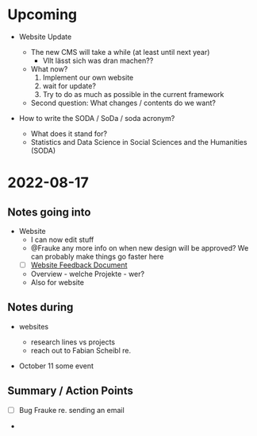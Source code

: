 
# Upcoming

- Website Update
	- The new CMS will take a while (at least until next year)
		- Vllt lässt sich was dran machen??
	- What now?
		1. Implement our own website
		2. wait for update?
		3. Try to do as much as possible in the current framework
	- Second question: What changes / contents do we want?

- How to write the SODA / SoDa / soda acronym?
	- What does it stand for?
	- Statistics and Data Science in Social Sciences and the Humanities (SODA)


# 2022-08-17

## Notes going into

- Website
	- I can now edit stuff
	- @Frauke any more info on when new design will be approved? We can probably make things go faster here
	- [ ] [Website Feedback Document](https://docs.google.com/document/d/1eR_BiwQ4HZMXh29k9KYPE39GQT7KcsYSvMqNUHQGJEo/edit#)
	- Overview - welche Projekte - wer?
	- Also for website

## Notes during
- websites
	- research lines vs projects
	- reach out to Fabian Scheibl re. 

- October 11 some event

## Summary / Action Points
- [ ] Bug Frauke re. sending an email
- 


